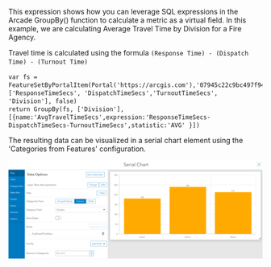 This expression shows how you can leverage SQL expressions in the Arcade GroupBy() function to calculate a metric as a virtual field. 
In this example, we are calculating Average Travel Time by Division for a Fire Agency. 

Travel time is calculated using the formula ```(Response Time) - (Dispatch Time) - (Turnout Time)```

```
var fs = FeatureSetByPortalItem(Portal('https://arcgis.com'),'07945c22c9bc497f9489f97e6203de3c',0,['ResponseTimeSecs', 'DispatchTimeSecs','TurnoutTimeSecs', 'Division'], false)
return GroupBy(fs, ['Division'], [{name:'AvgTravelTimeSecs',expression:'ResponseTimeSecs-DispatchTimeSecs-TurnoutTimeSecs',statistic:'AVG' }])
```

The resulting data can be visualized in a serial chart element using the 'Categories from Features' configuration. 

![](/dashboard_data/images/GroupBySQLExpressionAverage(SerialChart).png)
